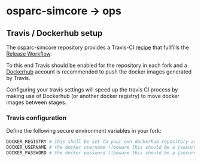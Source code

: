 # osparc-simcore -> ops

## Travis / Dockerhub setup

The osparc-simcore repository provides a Travis-CI [recipe](.travis.yml) that fullfills the [Release Workflow](docs/img/git-release-workflow.svg).

To this end Travis should be enabled for the repository in each fork and a [Dockerhub](https://hub.docker.com/) account is recommended to push the docker images generated by Travis.

Configuring your travis settings will speed up the travis CI process by making use of Dockerhub (or another docker registry) to move docker images between stages.

### Travis configuration

Define the following secure environment variables in your fork:
```bash
DOCKER_REGISTRY # this shall be set to your own dockerhub repository account for example: itisfoundation
DOCKER_USERNAME # the docker username (!beware this should be a [secure env variable](https://docs.travis-ci.com/user/environment-variables/#defining-encrypted-variables-in-travisyml))
DOCKER_PASSWORD # the docker password (!beware this should be a [secure env variable](https://docs.travis-ci.com/user/environment-variables/#defining-encrypted-variables-in-travisyml))
```

